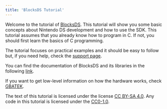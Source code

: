 ```yaml
---
title: 'BlocksDS Tutorial'
---
```


Welcome to the tutorial of [BlocksDS](https://blocksds.skylyrac.net/). This
tutorial will show you some basic concepts about Nintendo DS development and
how to use the SDK. This tutorial assumes that you already know how to program
in C. If not, you should first learn the basics of C programming.

The tutorial focuses on practical examples and it should be easy to follow but,
if you need help, check the [support page](./introduction/support).

You can find the documentation of BlocksDS and its libraries in the following
[link](https://blocksds.skylyrac.net/docs/).

If you want to get low-level information on how the hardware works, check
[GBATEK](https://problemkaputt.de/gbatek.htm).

The text of this tutorial is licensed under the license
[CC BY-SA 4.0](https://creativecommons.org/licenses/by-sa/4.0/). Any code in
this tutorial is licensed under the
[CC0-1.0](https://creativecommons.org/publicdomain/zero/1.0/).

